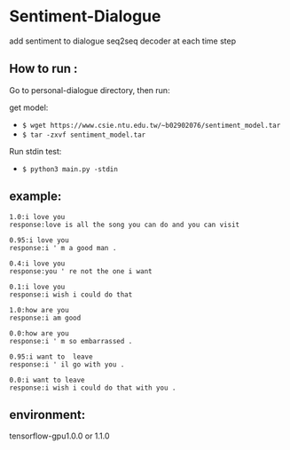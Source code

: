 # Sentiment-Dialogue
add sentiment to dialogue seq2seq decoder at each time step  
## How to run :
Go to personal-dialogue directory, then run:  

get model: 

* `$ wget https://www.csie.ntu.edu.tw/~b02902076/sentiment_model.tar`  
* `$ tar -zxvf sentiment_model.tar`  

Run stdin test:  
* `$ python3 main.py -stdin`

## example:
```
1.0:i love you
response:love is all the song you can do and you can visit
```
```
0.95:i love you
response:i ' m a good man .
```
```
0.4:i love you  
response:you ' re not the one i want
```
```
0.1:i love you  
response:i wish i could do that
```
```
1.0:how are you
response:i am good
```
```
0.0:how are you
response:i ' m so embarrassed .
```
```
0.95:i want to  leave
response:i ' il go with you .
```
```
0.0:i want to leave
response:i wish i could do that with you .
```
## environment:
tensorflow-gpu1.0.0 or 1.1.0

